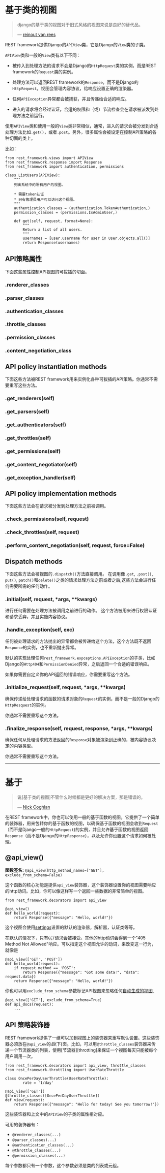 # 基于类的视图

> django的基于类的视图对于旧式风格的视图来说是良好的替代品。
>
> &mdash; [reinout van rees][cite]

REST framework提供Django的`APIView`类，它是Django的`View`类的子类。

`APIView`类和一般的`View`类有以下不同：

* 被传入到处理方法的请求不会是Django的`HttpRequest`类的实例，而是REST framework的`Request`类的实例。

* 处理方法可以返回REST framework的`Response`，而不是Django的`HttpRequest`。视图会管理内容协议，给响应设置正确的渲染器。

* 任何`APIException`异常都会被捕获，并且传递给合适的响应。

* 进入的请求将会经过认证，合适的权限和（或）节流检查会在请求被派发到处理方法之前运行。

使用`APIView`类和使用一般的`View`类非常相似，通常，进入的请求会被分发到合适处理方法比如`.get()`，或者`.post`。另外，很多属性会被设定在控制API策略的各种切面的类上。

比如：

    from rest_framework.views import APIView
    from rest_framework.response import Response
    from rest_framework import authentication, permissions

    class ListUsers(APIView):
        """
        列出系统中的所有用户的视图。

        * 需要token认证
        * 只有管理员用户可以访问这个视图。
        """
        authentication_classes = (authentication.TokenAuthentication,)
        permission_classes = (permissions.IsAdminUser,)

        def get(self, request, format=None):
            """
            Return a list of all users.
            """
            usernames = [user.username for user in User.objects.all()]
            return Response(usernames)

## API策略属性

下面这些属性控制API视图的可拔插的切面。

### .renderer_classes

### .parser_classes

### .authentication_classes

### .throttle_classes

### .permission_classes

### .content_negotiation_class

## API policy instantiation methods

下面这些方法被REST framework用来实例化各种可拔插的API策略。你通常不需要重写这些方法。

### .get_renderers(self)

### .get_parsers(self)

### .get_authenticators(self)

### .get_throttles(self)

### .get_permissions(self)

### .get_content_negotiator(self)

### .get_exception_handler(self)

## API policy implementation methods

下面这些方法会在请求被分发到处理方法之前被调用。

### .check_permissions(self, request)

### .check_throttles(self, request)

### .perform_content_negotiation(self, request, force=False)

## Dispatch methods

下面这些方法会被视图的`.dispatch()`方法直接调用。
在调用像`.get`, `.post()`, `put()`, `patch()`和`delete()`之类的请求处理方法之前或者之后,这些方法会进行任何需要所需的任何动作。

### .initial(self, request, \*args, **kwargs)

进行任何需要在处理方法被调用之前进行的动作。
这个方法被用来进行权限认证和请求丢弃，并且实施内容协议。

### .handle_exception(self, exc)

任何被处理请求的方法抛出的异常都会被传递给这个方法，这个方法既不返回`Response`的实例，也不重新抛出异常。

默认的实现处理任何`rest_framework.expceptions.APIException`的子类，比如Django的`Http404`和`PermissionDenied`异常，之后返回一个合适的错误响应。

如果你需要自定义你的API返回的错误响应，你需要重写这个方法。

### .initialize_request(self, request, \*args, **kwargs)

确保传递给处理请求的函数的请求对象的`Request`的实例，而不是一般的Django的`HttpResquest`的实例。

你通常不需要重写这个方法。

### .finalize_response(self, request, response, \*args, **kwargs)

确保任何从处理请求的方法返回的`Response`对象被渲染到正确的，被内容协议决定的内容类型。

你通常不需要重写这个方法。

---

# 基于

> 说[基于类的视图]不管什么时候都是更好的解决方案，那是错误的。
>
> &mdash; [Nick Coghlan][cite2]

在REST framework中，你也可以使用一般的基于函数的视图。它提供了一个简单的装饰器，用来包转你的基于函数的视图，以确保基于函数的视图会收到`Request`（而不是Django一般的`HttpRequest`)的实例，并且允许基于函数的视图返回`Response`（而不是Django的`HttpResponse`），以及允许你设置这个请求如何被处理。

## @api_view()

**函数签名:** `@api_view(http_method_names=['GET'], exclude_from_schema=False)`

这个函数的核心功能是提供`api_view`装饰器，这个装饰器设置你的视图需要响应的http动词。比如，你可以像这样写一个返回一些数据的非常简单的视图。

    from rest_framework.decorators import api_view

    @api_view()
    def hello_world(request):
        return Response({"message": "Hello, world!"})

这个视图会使用[settings]设置的默认的渲染器，解析器，认证类等等。

在默认的情况下，只有`GET`请求会被接受。其他的http动词会得到一个"405 Method Not Allowed"响应。可以指定这个视图允许的动词，来改变这一行为，就像是

    @api_view(['GET', 'POST'])
    def hello_world(request):
        if request.method == 'POST':
            return Response({"message": "Got some data!", "data": request.data})
        return Response({"message": "Hello, world!"})

你也可以用`exclude_from_schema`参数标记API视图来忽略任何[自动生成的视图][schemas],

    @api_view(['GET'], exclude_from_schema=True)
    def api_docs(request):
        ...

## API 策略装饰器

REST framework提供了一组可以加到视图上的装饰器来重写默认设置。这些装饰器必须放在`@api_view`的*后*(下)面。比如，可以用`@throttle_classes`装饰器来传递一个节流器类的列表，使用[节流器][throtting]来保证一个视图每天只能被每个用户调用一次。

    from rest_framework.decorators import api_view, throttle_classes
    from rest_framework.throttling import UserRateThrottle

    class OncePerDayUserThrottle(UserRateThrottle):
            rate = '1/day'

    @api_view(['GET'])
    @throttle_classes([OncePerDayUserThrottle])
    def view(request):
        return Response({"message": "Hello for today! See you tomorrow!"})

这些装饰器和上文中的`APIView`的子类的属性相对应。

可用的装饰器有：

* `@renderer_classes(...)`
* `@parser_classes(...)`
* `@authentication_classes(...)`
* `@throttle_classes(...)`
* `@permission_classes(...)`

每个参数都只有一个参数，这个参数必须是类的列表或元组。

[cite]: http://reinout.vanrees.org/weblog/2011/08/24/class-based-views-usage.html
[cite2]: http://www.boredomandlaziness.org/2012/05/djangos-cbvs-are-not-mistake-but.html
[settings]: settings.md
[throttling]: throttling.md
[schemas]: schemas.md
